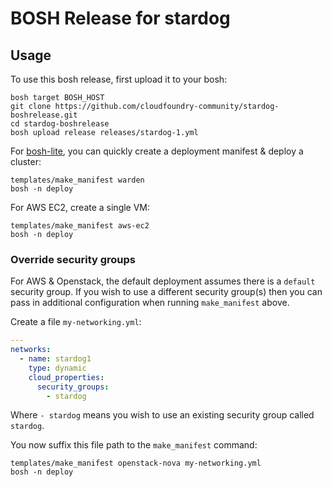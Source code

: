 # BOSH Release for stardog

## Usage

To use this bosh release, first upload it to your bosh:

```
bosh target BOSH_HOST
git clone https://github.com/cloudfoundry-community/stardog-boshrelease.git
cd stardog-boshrelease
bosh upload release releases/stardog-1.yml
```

For [bosh-lite](https://github.com/cloudfoundry/bosh-lite), you can quickly create a deployment manifest & deploy a cluster:

```
templates/make_manifest warden
bosh -n deploy
```

For AWS EC2, create a single VM:

```
templates/make_manifest aws-ec2
bosh -n deploy
```

### Override security groups

For AWS & Openstack, the default deployment assumes there is a `default` security group. If you wish to use a different security group(s) then you can pass in additional configuration when running `make_manifest` above.

Create a file `my-networking.yml`:

``` yaml
---
networks:
  - name: stardog1
    type: dynamic
    cloud_properties:
      security_groups:
        - stardog
```

Where `- stardog` means you wish to use an existing security group called `stardog`.

You now suffix this file path to the `make_manifest` command:

```
templates/make_manifest openstack-nova my-networking.yml
bosh -n deploy
```

